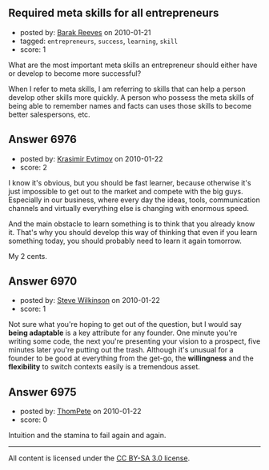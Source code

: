 ## Required meta skills for all entrepreneurs

- posted by: [Barak Reeves](https://stackexchange.com/users/-1/2325-barak-reeves) on 2010-01-21
- tagged: `entrepreneurs`, `success`, `learning`, `skill`
- score: 1

What are the most important meta skills an entrepreneur should either have or develop to become more successful?

When I refer to meta skills, I am referring to skills that can help a person develop other skills more quickly. A person who possess the meta skills of being able to remember names and facts can uses those skills to become better salespersons, etc.



## Answer 6976

- posted by: [Krasimir Evtimov](https://stackexchange.com/users/-1/2262-krasimir-evtimov) on 2010-01-22
- score: 2

I know it's obvious, but you should be fast learner, because otherwise it's just impossible to get out to the market and compete with the big guys. Especially in our business, where every day the ideas, tools, communication channels and virtually everything else is changing with enormous speed.

And the main obstacle to learn something is to think that you already know it. That's why you should develop this way of thinking that even if you learn something today, you should probably need to learn it again tomorrow.

My 2 cents.


## Answer 6970

- posted by: [Steve Wilkinson](https://stackexchange.com/users/-1/2177-steve-wilkinson) on 2010-01-22
- score: 1

Not sure what you're hoping to get out of the question, but I would say **being adaptable** is a key attribute for any founder.  One minute you're writing some code, the next you're presenting your vision to a prospect, five minutes later you're putting out the trash.  Although it's unusual for a founder to be good at everything from the get-go, the **willingness** and the **flexibility** to switch contexts easily is a tremendous asset.


## Answer 6975

- posted by: [ThomPete](https://stackexchange.com/users/-1/1186-thompete) on 2010-01-22
- score: 0

Intuition and the stamina to fail again and again.



---

All content is licensed under the [CC BY-SA 3.0 license](https://creativecommons.org/licenses/by-sa/3.0/).
